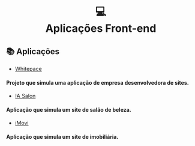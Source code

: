  <h1 align="center">
  💻<br>Aplicações Front-end
</h1>
<h2>📚 Aplicações</h2>

- [Whitepace](https://github.com/anapaulasanto/Whitepace)
<h4>Projeto que simula uma aplicação de empresa desenvolvedora de sites.</h4>

- [IA Salon](https://github.com/anapaulasanto/IA-Salon) 
<h4>Aplicação que simula um site de salão de beleza.</h4>

- [iMovi](https://github.com/anapaulasanto/iMovi-project)
<h4>Aplicação que simula um site de imobiliária.</h4>


